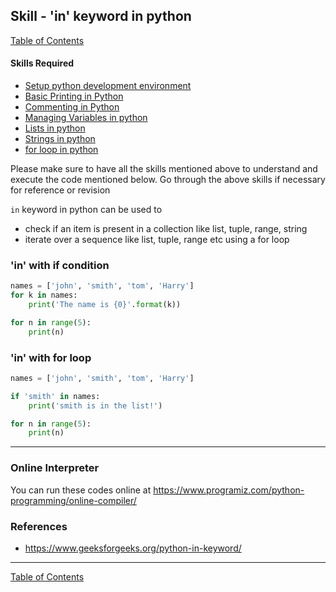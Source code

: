## Skill - 'in' keyword in python
[Table of Contents](https://nagasudhir.blogspot.com/2020/04/taming-python-table-of-contents.html)

#### Skills Required
* [Setup python development environment](https://nagasudhir.blogspot.com/2020/04/setup-python-development-environment_14.html)
* [Basic Printing in Python](https://nagasudhir.blogspot.com/2020/04/basic-printing-in-python.html)
* [Commenting in Python](https://nagasudhir.blogspot.com/2020/04/comments-in-python.html)
* [Managing Variables in python](https://nagasudhir.blogspot.com/2020/04/managing-variables-in-python.html)
* [Lists in python](https://nagasudhir.blogspot.com/2020/04/lists-in-python.html)
* [Strings in python](https://nagasudhir.blogspot.com/2020/04/strings-in-python.html)
* [for loop in python](https://nagasudhir.blogspot.com/2020/05/for-loop-in-python.html)

Please make sure to have all the skills mentioned above to understand and execute the code mentioned below. Go through the above skills if necessary for reference or revision

`in` keyword in python can be used to 
* check if an item is present in a collection like list, tuple, range, string
* iterate over a sequence like list, tuple, range etc using a for loop

### 'in' with if condition
```python
names = ['john', 'smith', 'tom', 'Harry']
for k in names:
	print('The name is {0}'.format(k))

for n in range(5):
	print(n)
```

### 'in' with for loop
```python
names = ['john', 'smith', 'tom', 'Harry']

if 'smith' in names:
	print('smith is in the list!')

for n in range(5):
	print(n)
```


<hr/>

### Online Interpreter
You can run these codes online at https://www.programiz.com/python-programming/online-compiler/

### References
* https://www.geeksforgeeks.org/python-in-keyword/

<hr/>

[Table of Contents](https://nagasudhir.blogspot.com/2020/04/taming-python-table-of-contents.html)


<!--stackedit_data:
eyJoaXN0b3J5IjpbMjM2NzUxMjE1LDExMTE1ODA5ODEsMTU3Mj
I3Mzc5Nl19
-->
